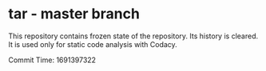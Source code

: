 # tar - master branch

This repository contains frozen state of the repository.
Its history is cleared. It is used only for static code
analysis with Codacy.

Commit Time: 1691397322